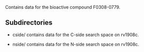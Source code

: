 Contains data for the bioactive compound F0308-0779.

## Subdirectories

- cside/ contains data for the C-side search space on rv1908c.

- nside/ contains data for the N-side search space on rv1908c.

